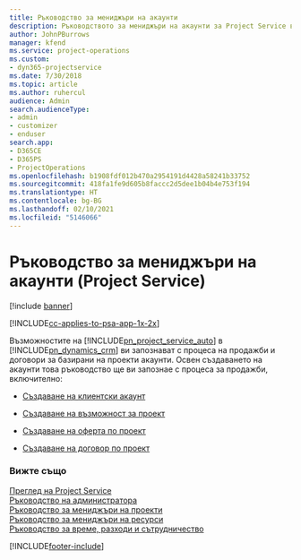 ```yaml
---
title: Ръководство за мениджъри на акаунти
description: Ръководството за мениджъри на акаунти за Project Service ви запознава с процеса на продажби и договори за базирани на проекти акаунти.
author: JohnPBurrows
manager: kfend
ms.service: project-operations
ms.custom:
- dyn365-projectservice
ms.date: 7/30/2018
ms.topic: article
ms.author: ruhercul
audience: Admin
search.audienceType:
- admin
- customizer
- enduser
search.app:
- D365CE
- D365PS
- ProjectOperations
ms.openlocfilehash: b1908fdf012b470a2954191d4428a58241b33752
ms.sourcegitcommit: 418fa1fe9d605b8faccc2d5dee1b04b4e753f194
ms.translationtype: HT
ms.contentlocale: bg-BG
ms.lasthandoff: 02/10/2021
ms.locfileid: "5146066"
---
```

# <a name="account-manager-guide-project-service"></a>Ръководство за мениджъри на акаунти (Project Service)

[!include [banner](../includes/psa-now-project-operations.md)]

[!INCLUDE[cc-applies-to-psa-app-1x-2x](../includes/cc-applies-to-psa-app-1x-2x.md)]

Възможностите на [!INCLUDE[pn_project_service_auto](../includes/pn-project-service-auto.md)] в [!INCLUDE[pn_dynamics_crm](../includes/pn-dynamics-crm.md)] ви запознават с процеса на продажби и договори за базирани на проекти акаунти. Освен създаването на акаунти това ръководство ще ви запознае с процеса за продажби, включително:  
  
-   [Създаване на клиентски акаунт](../psa/create-customer-account.md)  
  
-   [Създаване на възможност за проект](../psa/create-project-opportunity.md)  
  
-   [Създаване на оферта по проект](../psa/create-project-quote.md)  
  
-   [Създаване на договор по проект](../psa/create-project-contract.md)  
  
  
### <a name="see-also"></a>Вижте също  
 [Преглед на Project Service](../psa/overview.md)   
 [Ръководство на администратора](../psa/admin-guide.md)   
 [Ръководство за мениджъри на проекти](../psa/project-manager-guide.md)   
 [Ръководство за мениджъри на ресурси](../psa/resource-manager-guide.md)   
 [Ръководство за време, разходи и сътрудничество](../psa/time-expense-collaboration-guide.md)


[!INCLUDE[footer-include](../includes/footer-banner.md)]